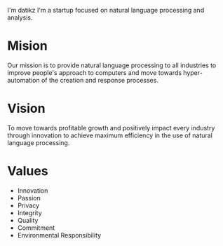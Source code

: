 I'm datikz
I'm a startup focused on natural language processing and analysis.

# Mision
Our mission is to provide natural language processing to all industries to improve people's approach to computers and move towards hyper-automation of the creation and response processes.

# Vision
To move towards profitable growth and positively impact every industry through innovation to achieve maximum efficiency in the use of natural language processing.

# Values
- Innovation
- Passion
- Privacy
- Integrity
- Quality
- Commitment
- Environmental Responsibility
